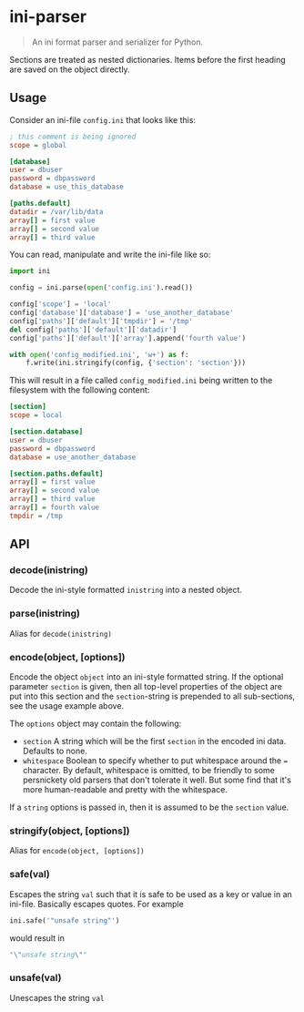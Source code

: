 # ini-parser

> An ini format parser and serializer for Python.

Sections are treated as nested dictionaries. Items before the first heading are saved on the object directly.

## Usage

Consider an ini-file `config.ini` that looks like this:

```ini
; this comment is being ignored
scope = global

[database]
user = dbuser
password = dbpassword
database = use_this_database

[paths.default]
datadir = /var/lib/data
array[] = first value
array[] = second value
array[] = third value
```

You can read, manipulate and write the ini-file like so:

```python
import ini

config = ini.parse(open('config.ini').read())

config['scope'] = 'local'
config['database']['database'] = 'use_another_database'
config['paths']['default']['tmpdir'] = '/tmp'
del config['paths']['default']['datadir']
config['paths']['default']['array'].append('fourth value')

with open('config_modified.ini', 'w+') as f:
    f.write(ini.stringify(config, {'section': 'section'}))
```

This will result in a file called `config_modified.ini` being written to the filesystem with the following content:

```ini
[section]
scope = local

[section.database]
user = dbuser
password = dbpassword
database = use_another_database

[section.paths.default]
array[] = first value
array[] = second value
array[] = third value
array[] = fourth value
tmpdir = /tmp
```

## API

### decode(inistring)

Decode the ini-style formatted `inistring` into a nested object.

### parse(inistring)

Alias for `decode(inistring)`

### encode(object, [options])

Encode the object `object` into an ini-style formatted string. If the
optional parameter `section` is given, then all top-level properties
of the object are put into this section and the `section`-string is
prepended to all sub-sections, see the usage example above.

The `options` object may contain the following:

- `section` A string which will be the first `section` in the encoded
    ini data. Defaults to none.
- `whitespace` Boolean to specify whether to put whitespace around the
    `=` character. By default, whitespace is omitted, to be friendly to
    some persnickety old parsers that don't tolerate it well. But some
    find that it's more human-readable and pretty with the whitespace.

If a `string` options is passed in, then it is assumed to be the `section` value.

### stringify(object, [options])

Alias for `encode(object, [options])`

### safe(val)

Escapes the string `val` such that it is safe to be used as a key or
value in an ini-file. Basically escapes quotes. For example

```python
ini.safe('"unsafe string"')
```

would result in

```python
"\"unsafe string\""
```

### unsafe(val)

Unescapes the string `val`
